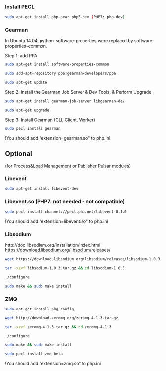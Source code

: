 ### Install PECL

```bash
sudo apt-get install php-pear php5-dev (PHP7: php-dev) 
```

### Gearman

In Ubuntu 14.04, python-software-properties were replaced by software-properties-common. 

Step 1: add PPA

```bash
sudo apt-get install software-properties-common

sudo add-apt-repository ppa:gearman-developers/ppa

sudo apt-get update
```
Step 2: Install the Gearman Job Server & Dev Tools, & Perform Upgrade

```bash
sudo apt-get install gearman-job-server libgearman-dev

sudo apt-get upgrade
```
Step 3: Install Gearman (CLI, Client, Worker)
```bash
sudo pecl install gearman
```
!You should add "extension=gearman.so" to php.ini

## Optional 
(for Process&Load Management or Publisher Pulsar modules)

### Libevent
```bash
sudo apt-get install libevent-dev
```
### Libevent.so (PHP7: not needed - not compatible)

```bash
sudo pecl install channel://pecl.php.net/libevent-0.1.0
```
!You should add "extension=libevent.so" to php.ini

### Libsodium 

http://doc.libsodium.org/installation/index.html 
https://download.libsodium.org/libsodium/releases/

```bash
wget https://download.libsodium.org/libsodium/releases/libsodium-1.0.3.tar.gz

tar -xzvf libsodium-1.0.3.tar.gz && cd libsodium-1.0.3

./configure

sudo make && sudo make install
```
### ZMQ

```bash
sudo apt-get install pkg-config

wget http://download.zeromq.org/zeromq-4.1.3.tar.gz

tar -xzvf zeromq-4.1.3.tar.gz && cd zeromq-4.1.3 

./configure

sudo make && sudo make install

sudo pecl install zmq-beta
```
!You should add "extension=zmq.so" to php.ini






